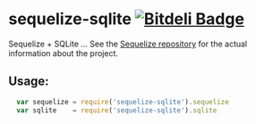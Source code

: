 # sequelize-sqlite [![Bitdeli Badge](https://d2weczhvl823v0.cloudfront.net/sequelize/sequelize-sqlite/trend.png)](https://bitdeli.com/free "Bitdeli Badge")

Sequelize + SQLite ... See the
[Sequelize repository](https://github.com/sequelize/sequelize) for the actual
information about the project.

## Usage: ##

```js
  var sequelize = require('sequelize-sqlite').sequelize
  var sqlite    = require('sequelize-sqlite').sqlite
```
